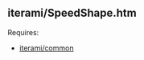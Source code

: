 iterami/SpeedShape.htm
----------------------

Requires:
* [iterami/common](https://github.com/iterami/common)
